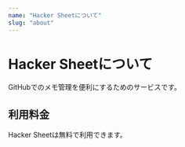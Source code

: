```yaml
---
name: "Hacker Sheetについて"
slug: "about"
---
```


# Hacker Sheetについて

GitHubでのメモ管理を便利にするためのサービスです。

## 利用料金

Hacker Sheetは無料で利用できます。
